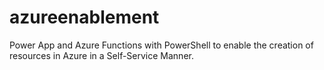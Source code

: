 # azureenablement
Power App and Azure Functions with PowerShell to enable the creation of resources in Azure in a Self-Service Manner.
